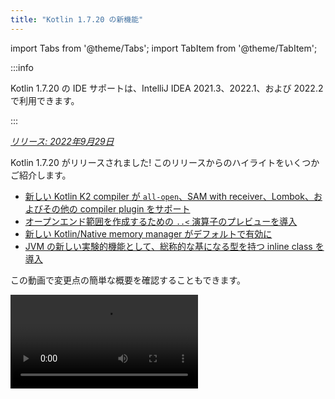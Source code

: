 ```yaml
---
title: "Kotlin 1.7.20 の新機能"
---
```

import Tabs from '@theme/Tabs';
import TabItem from '@theme/TabItem';

:::info
<p>
   Kotlin 1.7.20 の IDE サポートは、IntelliJ IDEA 2021.3、2022.1、および 2022.2 で利用できます。
</p>

:::

_[リリース: 2022年9月29日](releases#release-details)_

Kotlin 1.7.20 がリリースされました! このリリースからのハイライトをいくつかご紹介します。

* [新しい Kotlin K2 compiler が `all-open`、SAM with receiver、Lombok、およびその他の compiler plugin をサポート](#support-for-kotlin-k2-compiler-plugins)
* [オープンエンド範囲を作成するための `..<` 演算子のプレビューを導入](#preview-of-the-operator-for-creating-open-ended-ranges)
* [新しい Kotlin/Native memory manager がデフォルトで有効に](#the-new-kotlin-native-memory-manager-enabled-by-default)
* [JVM の新しい実験的機能として、総称的な基になる型を持つ inline class を導入](#generic-inline-classes)

この動画で変更点の簡単な概要を確認することもできます。

<video src="https://www.youtube.com/v/OG9npowJgE8" title="What's new in Kotlin 1.7.20"/>

## Kotlin K2 compiler plugin のサポート

Kotlin チームは、K2 compiler の安定化を継続しています。
K2 はまだ **Alpha** 段階ですが ([Kotlin 1.7.0 release](whatsnew17#new-kotlin-k2-compiler-for-the-jvm-in-alpha) で発表)、いくつかの compiler plugin をサポートするようになりました。
新しい compiler に関する Kotlin チームからの最新情報を受け取るには、[この YouTrack issue](https://youtrack.jetbrains.com/issue/KT-52604) をフォローしてください。

この 1.7.20 リリースから、Kotlin K2 compiler は次の plugin をサポートします。

* [`all-open`](all-open-plugin)
* [`no-arg`](no-arg-plugin)
* [SAM with receiver](sam-with-receiver-plugin)
* [Lombok](lombok)
* AtomicFU
* `jvm-abi-gen`

:::note
新しい K2 compiler の Alpha 版は、JVM プロジェクトでのみ動作します。
Kotlin/JS、Kotlin/Native、またはその他のマルチプラットフォームプロジェクトはサポートしていません。

新しい compiler とその利点については、次の動画をご覧ください。
* [The Road to the New Kotlin Compiler](https://www.youtube.com/watch?v=iTdJJq_LyoY)
* [K2 Compiler: a Top-Down View](https://www.youtube.com/watch?v=db19VFLZqJM)

### Kotlin K2 compiler を有効にする方法

Kotlin K2 compiler を有効にしてテストするには、次の compiler option を使用します。

```bash
-Xuse-k2
```

`build.gradle(.kts)` ファイルで指定できます。

<Tabs groupId="build-script">
<TabItem value="kotlin" label="Kotlin" default>

```kotlin
tasks.withType<KotlinCompile> {
    kotlinOptions.useK2 = true
}
```

</TabItem>
<TabItem value="groovy" label="Groovy" default>

```groovy
compileKotlin {
    kotlinOptions.useK2 = true
}
```
</TabItem>
</Tabs>

JVM プロジェクトでの performance boost を確認し、古い compiler の結果と比較してください。

### 新しい K2 compiler に関するフィードバックをお寄せください

いかなる形でもフィードバックをお待ちしております。
* Kotlin Slack で K2 開発者に直接フィードバックを提供してください。[招待状を入手](https://surveys.jetbrains.com/s3/kotlin-slack-sign-up?_gl=1*ju6cbn*_ga*MTA3MTk5NDkzMC4xNjQ2MDY3MDU4*_ga_9J976DJZ68*MTY1ODMzNzA3OS4xMDAuMS4xNjU4MzQwODEwLjYw) して、[#k2-early-adopters](https://kotlinlang.slack.com/archives/C03PK0PE257) チャンネルに参加してください。
* 新しい K2 compiler で直面した問題を [課題追跡システム](https://kotl.in/issue) に報告してください。
* [**使用状況統計の送信** option を有効にする](https://www.jetbrains.com/help/idea/settings-usage-statistics.html) ことで、JetBrains が K2 の使用に関する匿名データを収集できるようにします。

## 言語

Kotlin 1.7.20 では、新しい言語機能のプレビュー版が導入され、builder type inference に制限が加えられています。

* [オープンエンド範囲を作成するための ..< 演算子のプレビュー](#preview-of-the-operator-for-creating-open-ended-ranges)
* [新しい data object 宣言](#improved-string-representations-for-singletons-and-sealed-class-hierarchies-with-data-objects)
* [Builder type inference の制限](#new-builder-type-inference-restrictions)

### オープンエンド範囲を作成するための ..< 演算子のプレビュー

新しい演算子は [Experimental](components-stability#stability-levels-explained) であり、IDE でのサポートは限られています。

このリリースでは、新しい `..<` 演算子が導入されています。 Kotlin には、値の範囲を表す `..` 演算子があります。 新しい `..<`
演算子は `until` 関数のように動作し、オープンエンド範囲を定義するのに役立ちます。

<video src="https://www.youtube.com/watch?v=v0AHdAIBnbs" title="New operator for open-ended ranges"/>

調査によると、この新しい演算子は、オープンエンド範囲を表現し、上限が含まれていないことを明確にする上で、より効果的です。

`when` 式で `..<` 演算子を使用する例を次に示します。

```kotlin
when (value) {
    in 0.0..&lt;0.25 `->` // First quarter
    in 0.25..&lt;0.5 `->` // Second quarter
    in 0.5..&lt;0.75 `->` // Third quarter
    in 0.75..1.0 `->`  // Last quarter  `<-` Note closed range here
}
```

#### 標準ライブラリ API の変更

次の新しい型と operation が、共通の Kotlin 標準ライブラリの `kotlin.ranges` package に導入されます。

##### 新しい OpenEndRange&lt;T&gt; interface

オープンエンド範囲を表す新しい interface は、既存の `ClosedRange<T>` interface と非常によく似ています。

```kotlin
interface OpenEndRange<T : Comparable<T>> {
    // Lower bound
    val start: T
    // Upper bound, not included in the range
    val endExclusive: T
    operator fun contains(value: T): Boolean = value >= start && value < endExclusive
    fun isEmpty(): Boolean = start >= endExclusive
}
```

##### 既存の iterable range で OpenEndRange を実装

開発者が除外された上限を持つ範囲を取得する必要がある場合、現在 `until` 関数を使用して、効果的に同じ値を持つ閉じた iterable range を生成します。 これらの範囲を `OpenEndRange<T>` を受け取る新しい API で受け入れられるようにするために、既存の iterable range である `IntRange`、`LongRange`、`CharRange`、`UIntRange`、および `ULongRange` でその interface を実装します。 したがって、`ClosedRange<T>` と `OpenEndRange<T>` の両方の interface を同時に実装します。

```kotlin
class IntRange : IntProgression(...), ClosedRange<Int>, OpenEndRange<Int> {
    override val start: Int
    override val endInclusive: Int
    override val endExclusive: Int
}
```

##### 標準型に対する rangeUntil 演算子

`rangeUntil` 演算子は、現在 `rangeTo` 演算子によって定義されている同じ型と組み合わせに対して提供されます。
プロトタイプを作成する目的で extension 関数として提供しますが、一貫性を保つために、オープンエンド範囲 API を安定化する前に、後で member にする予定です。

#### ..&lt; 演算子を有効にする方法

`..<` 演算子を使用するか、独自の型に対してその演算子 convention を実装するには、`-language-version 1.8`
compiler option を有効にします。

標準型のオープンエンド範囲をサポートするために導入された新しい API element は、experimental stdlib API の場合と同様に、opt-in が必要です: `@OptIn(ExperimentalStdlibApi::class)`。 または、
`-opt-in=kotlin.ExperimentalStdlibApi` compiler option を使用することもできます。

[この KEEP ドキュメントで新しい演算子について詳しく読む](https://github.com/kotlin/KEEP/blob/open-ended-ranges/proposals/open-ended-ranges)。

### data object を使用した singleton および sealed class hierarchy の string 表現の改善

Data object は [Experimental](components-stability#stability-levels-explained) であり、現時点では IDE でのサポートは限られています。

このリリースでは、使用できる新しい型の `object` 宣言 `data object` が導入されています。 [Data object](https://youtrack.jetbrains.com/issue/KT-4107)
は、概念的には通常の `object` 宣言と同じように動作しますが、すぐに使用できるクリーンな `toString` 表現が付属しています。

<video src="https://www.youtube.com/v/ovAqcwFhEGc" title="Data objects in Kotlin 1.7.20"/>

```kotlin
package org.example
object MyObject
data object MyDataObject

fun main() {
    println(MyObject) // org.example.MyObject@1f32e575
    println(MyDataObject) // MyDataObject
}
```

これにより、`data object` 宣言は sealed class hierarchy に最適になり、`data class` と組み合わせて使用できます。
この snippet で、`EndOfFile` をプレーンな `object` ではなく `data object` として宣言することは、手動で override する必要なく、きれいな `toString` を取得し、付属の `data class`
定義との対称性を維持することを意味します。

```kotlin
sealed class ReadResult {
    data class Number(val value: Int) : ReadResult()
    data class Text(val value: String) : ReadResult()
    data object EndOfFile : ReadResult()
}

fun main() {
    println(ReadResult.Number(1)) // Number(value=1)
    println(ReadResult.Text("Foo")) // Text(value=Foo)
    println(ReadResult.EndOfFile) // EndOfFile
}
```

#### Data object を有効にする方法

コードで data object 宣言を使用するには、`-language-version 1.9` compiler option を有効にします。 Gradle プロジェクトでは、
`build.gradle(.kts)` に次を追加することで有効にできます。

<Tabs groupId="build-script">
<TabItem value="kotlin" label="Kotlin" default>

```kotlin
tasks.withType<org.jetbrains.kotlin.gradle.tasks.KotlinCompile>().configureEach {
    // ...
    kotlinOptions.languageVersion = "1.9"
}
```

</TabItem>
<TabItem value="groovy" label="Groovy" default>

```groovy
compileKotlin {
    // ...
    kotlinOptions.languageVersion = '1.9'
}
```
</TabItem>
</Tabs>

data object について詳しく読み、[それぞれの KEEP ドキュメント](https://github.com/Kotlin/KEEP/pull/316) で実装に関するフィードバックを共有してください。

### New builder type inference の制限

Kotlin 1.7.20 では、コードに影響を与える可能性のある [builder type inference の使用](using-builders-with-builder-inference)
にいくつかの主要な制限が加えられています。 これらの制限は、lambda 自体を分析せずに parameter を導出することが不可能な builder lambda 関数を含むコードに適用されます。 parameter は引数として使用されます。 現在、compiler はそのようなコードに対して常に error を表示し、型を明示的に指定するように求めます。

これは破壊的な変更ですが、調査によると、これらのケースは非常にまれであり、制限はコードに影響を与えないはずです。 影響を与える場合は、次のケースを検討してください。

* Member を隠す extension を使用した Builder inference。

  コードに builder inference 中に使用される同じ名前の extension 関数が含まれている場合、
  compiler は error を表示します。

    ```kotlin
    class Data {
        fun doSmth() {} // 1
    }
    
    fun <T> T.doSmth() {} // 2
    
    fun test() {
        buildList {
            this.add(Data())
            this.get(0).doSmth() // Resolves to 2 and leads to error
        }
    }
    ```
     
  
  コードを修正するには、型を明示的に指定する必要があります。

    ```kotlin
    class Data {
        fun doSmth() {} // 1
    }
    
    fun <T> T.doSmth() {} // 2
    
    fun test() {
        buildList<Data> { // Type argument!
            this.add(Data())
            this.get(0).doSmth() // Resolves to 1
        }
    }
    ```

* 複数の lambda を使用した Builder inference で、type argument が明示的に指定されていません。

  Builder inference に 2 つ以上の lambda block がある場合、それらは型に影響を与えます。 error を防ぐために、compiler
  では型を指定する必要があります。

    ```kotlin
    fun <T: Any> buildList(
        first: MutableList<T>.() `->` Unit, 
        second: MutableList<T>.() `->` Unit
    ): List<T> {
        val list = mutableListOf<T>()
        list.first()
        list.second()
        return list 
    }
    
    fun main() {
        buildList(
            first = { // this: MutableList<String>
                add("")
            },
            second = { // this: MutableList<Int> 
                val i: Int = get(0)
                println(i)
            }
        )
    }
    ```
    

  error を修正するには、型を明示的に指定し、型の不一致を修正する必要があります。

    ```kotlin
    fun main() {
        buildList<Int>(
            first = { // this: MutableList<Int>
                add(0)
            },
            second = { // this: MutableList<Int>
                val i: Int = get(0)
                println(i)
            }
        )
    }
    ```

上記で言及されているケースが見つからない場合は、[issue を送信](https://kotl.in/issue) してください。

この builder inference の更新の詳細については、[この YouTrack issue](https://youtrack.jetbrains.com/issue/KT-53797) を参照してください。

## Kotlin/JVM

Kotlin 1.7.20 では、generic inline class が導入され、delegated property の bytecode 最適化が追加され、
kapt stub generating task で IR がサポートされるため、kapt で最新の Kotlin 機能をすべて使用できます。

* [Generic inline class](#generic-inline-classes)
* [Delegated property の最適化されたケース](#more-optimized-cases-of-delegated-properties)
* [kapt stub generating task での JVM IR backend のサポート](#support-for-the-jvm-ir-backend-in-kapt-stub-generating-task)

### Generic inline class

Generic inline class は [Experimental](components-stability#stability-levels-explained) 機能です。
いつでも削除または変更される可能性があります。 Opt-in が必要です (詳細については下記を参照)。評価目的でのみ使用してください。
[YouTrack](https://youtrack.jetbrains.com/issue/KT-52994) でのフィードバックをお待ちしております。

Kotlin 1.7.20 では、JVM inline class の基になる型を type parameter にすることができます。 compiler はそれを `Any?` または、一般的には type parameter の上限に map します。

<video src="https://www.youtube.com/v/0JRPA0tt9og" title="Generic inline classes in Kotlin 1.7.20"/>

次の例を考えてみましょう。

```kotlin
@JvmInline
value class UserId<T>(val value: T)

fun compute(s: UserId<String>) {} // Compiler generates fun compute-<hashcode>(s: Any?)
```

関数は inline class を parameter として受け入れます。 parameter は、type argument ではなく上限に map されます。

この機能を有効にするには、`-language-version 1.8` compiler option を使用します。

この機能に関するフィードバックをお待ちしております。[YouTrack](https://youtrack.jetbrains.com/issue/KT-52994) までお寄せください。

### Delegated property の最適化されたケース

Kotlin 1.6.0 では、`$delegate` field を省略し、[参照される property への即時アクセスを生成](whatsnew16#optimize-delegated-properties-which-call-get-set-on-the-given-kproperty-instance)することで、property への委譲のケースを最適化しました。 1.7.20 では、より多くのケースに対してこの最適化を実装しました。
delegate が次の場合、`$delegate` field は省略されるようになりました。

* 名前付き object:

  ```kotlin
  object NamedObject {
      operator fun getValue(thisRef: Any?, property: KProperty<*>): String = ...
  }
  
  val s: String by NamedObject
  ```
  

* [backing field](properties#backing-fields) と同じ module 内の default getter を持つ final `val` property:

  ```kotlin
  val impl: ReadOnlyProperty<Any?, String> = ...
  
  class A {
      val s: String by impl
  }
  ```
  

* 定数式、enum entry、`this`、または `null`。 `this` の例を次に示します。

  ```kotlin
  class A {
      operator fun getValue(thisRef: Any?, property: KProperty<*>) ...
   
      val s by this
  }
  ```
  

[委譲された property](delegated-properties) について詳しく学びましょう。

この機能に関するフィードバックをお待ちしております。[YouTrack](https://youtrack.jetbrains.com/issue/KT-23397) までお寄せください。

### kapt stub generating task での JVM IR backend のサポート

kapt stub generating task での JVM IR backend のサポートは [Experimental](components-stability) 機能です。
いつでも変更される可能性があります。 Opt-in が必要です (詳細については下記を参照)。評価目的でのみ使用してください。

1.7.20 より前は、kapt stub generating task は古い backend を使用し、[repeatable annotation](annotations#repeatable-annotations)
は [kapt](kapt) では機能しませんでした。 Kotlin 1.7.20 では、[JVM IR backend](whatsnew15#stable-jvm-ir-backend) のサポートを追加しました。
kapt stub generating task で。 これにより、repeatable annotation を含む、kapt で最新の Kotlin 機能をすべて使用できます。

kapt で IR backend を使用するには、次の option を `gradle.properties` ファイルに追加します。

```none
kapt.use.jvm.ir=true
```

この機能に関するフィードバックをお待ちしております。[YouTrack](https://youtrack.jetbrains.com/issue/KT-49682) までお寄せください。

## Kotlin/Native

Kotlin 1.7.20 には、デフォルトで有効になっている新しい Kotlin/Native memory manager が付属しており、
`Info.plist` ファイルをカスタマイズする option が用意されています。

* [新しい default memory manager](#the-new-kotlin-native-memory-manager-enabled-by-default)
* [Info.plist ファイルのカスタマイズ](#customizing-the-info-plist-file)

### 新しい Kotlin/Native memory manager がデフォルトで有効に

このリリースでは、新しい memory manager の安定性と performance がさらに向上し、新しい memory manager を [Beta](components-stability) に昇格させることができます。

以前の memory manager では、`kotlinx.coroutines` ライブラリの実装に関する問題を含め、concurrent コードと asynchronous コードの記述が複雑になりました。 これにより、concurrency の制限により、iOS プラットフォームと Android プラットフォーム間で Kotlin コードを共有する際に問題が発生したため、Kotlin Multiplatform Mobile の採用が阻止されました。 新しい memory manager は、最終的に [Kotlin Multiplatform Mobile を Beta に昇格させる](https://blog.jetbrains.com/kotlin/2022/05/kotlin-multiplatform-mobile-beta-roadmap-update/) への道を開きます。

新しい memory manager は、コンパイル時間を以前のリリースと同等にする compiler cache もサポートしています。
新しい memory manager の利点の詳細については、preview 版のオリジナルの [ブログ投稿](https://blog.jetbrains.com/kotlin/2021/08/try-the-new-kotlin-native-memory-manager-development-preview/) を参照してください。 技術的な詳細については、[ドキュメント](native-memory-manager) を参照してください。

#### 構成と設定

Kotlin 1.7.20 以降、新しい memory manager が default になります。 追加の設定はあまり必要ありません。

既に手動でオンにしている場合は、`gradle.properties` または `binaryOptions["memoryModel"] = "experimental"` から `kotlin.native.binary.memoryModel=experimental` option を削除できます。

必要に応じて、`gradle.properties` で `kotlin.native.binary.memoryModel=strict` option を使用して、従来の memory manager に切り替えることができます。 ただし、compiler cache のサポートは従来の memory manager では利用できなくなったため、コンパイル時間が悪化する可能性があります。

#### Freezing

新しい memory manager では、freezing は deprecated になりました。 コードを従来の manager で動作させる必要がある場合 (freezing がまだ必要な場合) を除いて、使用しないでください。 これは、従来の memory manager のサポートを維持する必要があるライブラリの作成者や、新しい memory manager で問題が発生した場合に fallback を持ちたい開発者にとって役立つ場合があります。

このような場合、新しい memory manager と従来の memory manager の両方でコードを一時的にサポートできます。 deprecation warning を無視するには、次のいずれかを実行します。

* deprecated API の使用箇所に `@OptIn(FreezingIsDeprecated::class)` annotation を付けます。
* `languageSettings.optIn("kotlin.native.FreezingIsDeprecated")` を Gradle 内のすべての Kotlin source set に適用します。
* compiler flag `-opt-in=kotlin.native.FreezingIsDeprecated` を渡します。

#### Kotlin suspending 関数を Swift/Objective-C から呼び出す

新しい memory manager では、メインスレッド以外のスレッドからの Swift および Objective-C からの Kotlin `suspend` 関数の呼び出しはまだ制限されていますが、新しい Gradle option を使用して解除できます。

この制限は元々、継続を元のスレッドで再開されるように dispatch するコードの場合に、従来の memory manager で導入されました。 このスレッドにサポートされている event loop がない場合、task は実行されず、coroutine は再開されません。

特定の場合、この制限は不要になりましたが、必要なすべての条件の check を簡単に実装することはできません。 このため、新しい memory manager で保持することを決定しましたが、無効にする option を導入しました。 これを行うには、次の option を `gradle.properties` に追加します。

```none
kotlin.native.binary.objcExportSuspendFunctionLaunchThreadRestriction=none
```

`kotlinx.coroutines` の `native-mt` バージョンまたは同じ "元のスレッドへの dispatch" アプローチを持つ他のライブラリを使用する場合は、この option を追加しないでください。

Kotlin チームは、この option を実装してくれた [Ahmed El-Helw](https://github.com/ahmedre) に非常に感謝しています。

#### フィードバックをお寄せください

これは、エコシステムに対する大きな変更です。 より良いものにするために、フィードバックをお待ちしております。

プロジェクトで新しい memory manager を試し、[課題追跡システムである YouTrack でフィードバックを共有してください](https://youtrack.jetbrains.com/issue/KT-48525)。

### Info.plist ファイルのカスタマイズ

framework を作成する場合、Kotlin/Native compiler は information property list ファイル `Info.plist` を生成します。
以前は、その内容をカスタマイズするのは面倒でした。 Kotlin 1.7.20 では、次の property を直接設定できます。

| Property                     | Binary option              |
|------------------------------|----------------------------|
| `CFBundleIdentifier`         | `bundleId`                 |
| `CFBundleShortVersionString` | `bundleShortVersionString` |
| `CFBundleVersion`            | `bundleVersion`            |

これを行うには、対応する binary option を使用します。
`-Xbinary=$option=$value` compiler flag を渡すか、必要な framework の `binaryOption(option, value)` Gradle DSL を設定します。

Kotlin チームは、この機能を実装してくれた Mads Ager に非常に感謝しています。

## Kotlin/JS

Kotlin/JS は、開発者のエクスペリエンスを向上させ、performance を向上させるいくつかの強化を受けました。

* 依存関係の読み込みの効率が向上したため、Klib の生成が incremental build と clean build の両方で高速化されました。
* [development binary の incremental compilation](js-ir-compiler#incremental-compilation-for-development-binaries)
  が書き直され、clean build シナリオの大幅な改善、incremental build の高速化、および安定性の修正が行われました。
* nested object、sealed class、および constructor の optional parameter に対する `.d.ts` の生成を改善しました。

## Gradle

Kotlin Gradle plugin の更新は、新しい Gradle 機能と最新の Gradle
バージョンとの互換性に重点を置いています。

Kotlin 1.7.20 には、Gradle 7.1 をサポートするための変更が含まれています。 deprecated な method と property が削除または置き換えられ、Kotlin Gradle plugin によって生成される deprecation warning の数が減少し、Gradle 8.0 の今後のサポートがブロック解除されました。

ただし、注意が必要な破壊的な変更がいくつかあります。

### Target 構成

* `org.jetbrains.kotlin.gradle.dsl.SingleTargetExtension` に generic parameter が追加されました `SingleTargetExtension<T : KotlinTarget>`。
* `kotlin.targets.fromPreset()` convention は deprecated になりました。 代わりに、`kotlin.targets { fromPreset() }` を引き続き使用できますが、[target を明示的に設定する](multiplatform-discover-project#targets) ことをお勧めします。
* Gradle によって自動生成された Target accessor は、`kotlin.targets { }` block 内では使用できなくなりました。 代わりに、`findByName("targetName")`
  method を使用してください。

  このような accessor は、`kotlin.targets` の場合、たとえば `kotlin.targets.linuxX64` では引き続き使用できることに注意してください。

### Source directory 構成

Kotlin Gradle plugin は、Kotlin `SourceDirectorySet` を Java の `SourceSet` グループへの `kotlin` extension として追加するようになりました。
これにより、[Java、Groovy、および Scala](https://docs.gradle.org/7.1/release-notes.html#easier-source-set-configuration-in-kotlin-dsl) で構成されている方法と同様に、`build.gradle.kts` ファイルで source directory を構成できます。

```kotlin
sourceSets {
    main {
        kotlin {
            java.setSrcDirs(listOf("src/java"))
            kotlin.setSrcDirs(listOf("src/kotlin"))
        }
    }
}
```

deprecated な Gradle convention を使用して Kotlin の source directory を指定する必要はなくなりました。

`kotlin` extension を使用して `KotlinSourceSet` にアクセスすることもできることに注意してください。

```kotlin
kotlin {
    sourceSets {
        main {
        // ...
        }
    }
}
```

### JVM toolchain 構成用の新しい method

このリリースでは、[JVM toolchain 機能](gradle-configure-project#gradle-java-toolchains-support) を有効にするための新しい `jvmToolchain()` method が提供されています。
`implementation` や `vendor` などの追加の [構成 field](https://docs.gradle.org/current/javadoc/org/gradle/jvm/toolchain/JavaToolchainSpec.html) が不要な場合は、Kotlin extension からこの method を使用できます。

```kotlin
kotlin {
    jvmToolchain(17)
}
```

これにより、追加の構成なしで Kotlin プロジェクトの設定プロセスが簡素化されます。
このリリースより前は、次の方法でのみ JDK バージョンを指定できました。

```kotlin
kotlin {
    jvmToolchain {
        languageVersion.set(JavaLanguageVersion.of(17))
    }
}
```

## 標準ライブラリ

Kotlin 1.7.20 では、ファイルツリーを walk スルーできる `java.nio.file.Path` class の新しい [extension 関数](extensions#extension-functions) が提供されています。

* `walk()` は、指定された path をルートとするファイルツリーを lazily traverse します。
* `fileVisitor()` を使用すると、`FileVisitor` を個別に作成できます。 `FileVisitor` は、directories 上の action を定義します
  およびファイル traversal 時に。
* `visitFileTree(fileVisitor: FileVisitor, ...)` は、準備完了の `FileVisitor` を消費し、`java.nio.file.Files.walkFileTree()`
  を内部で使用します。
* `visitFileTree(..., builderAction: FileVisitorBuilder.() `->` Unit)` は、`builderAction` を使用して `FileVisitor` を作成し、
  `visitFileTree(fileVisitor, ...)` 関数を呼び出します。
* `FileVisitResult` (`FileVisitor` の return type) には、ファイルの処理を続行する `CONTINUE` default 値があります。

`java.nio.file.Path` の新しい extension 関数は [Experimental](components-stability) です。
いつでも変更される可能性があります。 Opt-in が必要です (詳細については下記を参照)。評価目的でのみ使用してください。

これらの新しい extension 関数を使用してできることをいくつか示します。

* `FileVisitor` を明示的に作成してから使用します。

  ```kotlin
  val cleanVisitor = fileVisitor {
      onPreVisitDirectory { directory, attributes `->`
          // Some logic on visiting directories
          FileVisitResult.CONTINUE
      }
  
      onVisitFile { file, attributes `->`
          // Some logic on visiting files
          FileVisitResult.CONTINUE
      }
  }
  
  // Some logic may go here
  
  projectDirectory.visitFileTree(cleanVisitor)
  ```

* `builderAction` を使用して `FileVisitor` を作成し、すぐに使用します。

  ```kotlin
  projectDirectory.visitFileTree {
  // Definition of the builderAction:
      onPreVisitDirectory { directory, attributes `->`
          // Some logic on visiting directories
          FileVisitResult.CONTINUE
      }
  
      onVisitFile { file, attributes `->`
          // Some logic on visiting files
          FileVisitResult.CONTINUE
      }
  }
  ```

* `walk()` 関数を使用して、指定された path をルートとするファイルツリーを traverse します。

  ```kotlin
  @OptIn(kotlin.io.path.ExperimentalPathApi::class)
  fun traverseFileTree() {
      val cleanVisitor = fileVisitor {
          onPreVisitDirectory { directory, _ `->`
              if (directory.name == "build") {
                  directory.toFile().deleteRecursively()
                  FileVisitResult.SKIP_SUBTREE
              } else {
                  FileVisitResult.CONTINUE
              }
          }
  
          onVisitFile { file, _ `->`
              if (file.extension == "class") {
                  file.deleteExisting()
              }
              FileVisitResult.CONTINUE
          }
      }
  
      val rootDirectory = createTempDirectory("Project")
  
      rootDirectory.resolve("src").let { srcDirectory `->`
          srcDirectory.createDirectory()
          srcDirectory.resolve("A.kt").createFile()
          srcDirectory.resolve("A.class").createFile()
      }
  
      rootDirectory.resolve("build").let { buildDirectory `->`
          buildDirectory.createDirectory()
          buildDirectory.resolve("Project.jar").createFile()
      }
  
   
  // Use walk function:
      val directoryStructure = rootDirectory.walk(PathWalkOption.INCLUDE_DIRECTORIES)
          .map { it.relativeTo(rootDirectory).toString() }
          .toList().sorted()
      assertPrints(directoryStructure, "[, build, build/Project.jar, src, src/A.class, src/A.kt]")
  
      rootDirectory.visitFileTree(cleanVisitor)
  
      val directoryStructureAfterClean = rootDirectory.walk(PathWalkOption.INCLUDE_DIRECTORIES)
          .map { it.relativeTo(rootDirectory).toString() }
          .toList().sorted()
      assertPrints(directoryStructureAfterClean, "[, src, src/A.kt]")

  }
  ```

experimental API の場合と同様に、新しい extension には opt-in が必要です: `@OptIn(kotlin.io.path.ExperimentalPathApi::class)`
または `@kotlin.io.path.ExperimentalPathApi`。 または、compiler option `-opt-in=kotlin.io.path.ExperimentalPathApi` を使用できます。

[YouTrack での [`walk()` 関数](https://youtrack.jetbrains.com/issue/KT-52909) と
[visit extension 関数](https://youtrack.jetbrains.com/issue/KT-52910) に関するフィードバックをお待ちしております。

## ドキュメントの更新

前回のリリース以降、Kotlin ドキュメントにはいくつかの注目すべき変更がありました。

### 刷新および改善されたページ

* [Basic types overview](basic-types) – Kotlin で使用される基本的な型 (数値、ブール値、文字、文字列、配列、および unsigned integer number) について学びます。
* [IDEs for Kotlin development](kotlin-ide) – 公式の Kotlin サポートを備えた IDE のリストと、コミュニティでサポートされている plugin を持つツールをご覧ください。

### Kotlin Multiplatform ジャーナルの新しい記事

* [Native and cross-platform app development: how to choose?](https://www.jetbrains.com/help/kotlin-multiplatform-dev/native-and-cross-platform.html) – クロスプラットフォームアプリ開発とネイティブアプローチの概要と利点をご覧ください。
* [The six best cross-platform app development frameworks](https://www.jetbrains.com/help/kotlin-multiplatform-dev/cross-platform-frameworks.html) – クロスプラットフォームプロジェクトに適した framework を選択するのに役立つ重要な側面について読んでください。

### 新規および更新されたチュートリアル

* [Get started with Kotlin Multiplatform](https://www.jetbrains.com/help/kotlin-multiplatform-dev/multiplatform-create-first-app.html) – Kotlin でのクロスプラットフォームモバイル開発について学び、Android と iOS の両方で動作するアプリを作成します。
* [Build a web application with React and Kotlin/JS](js-react) – Kotlin の DSL と典型的な React プログラムの機能を調べて、ブラウザアプリを作成します。

### リリースドキュメントの変更

各リリースで推奨される kotlinx ライブラリのリストは提供されなくな
